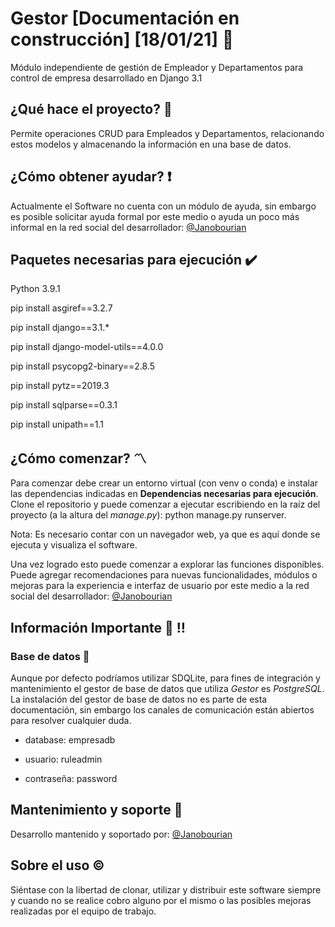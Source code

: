 # Gestor [Documentación en construcción] [18/01/21] :rocket:

Módulo independiente de gestión de Empleador y Departamentos para control de empresa desarrollado en Django 3.1

## ¿Qué hace el proyecto? :satellite:

Permite operaciones CRUD para Empleados y Departamentos, relacionando estos modelos y almacenando la información en una base de datos.

## ¿Cómo obtener ayudar? :heavy_exclamation_mark:

Actualmente el Software no cuenta con un módulo de ayuda, sin embargo es posible solicitar ayuda formal por este medio o ayuda un poco más informal en la red social del desarrollador: [@Janobourian][twitter]

## Paquetes necesarias para ejecución :heavy_check_mark:

Python 3.9.1

pip install asgiref==3.2.7

pip install django==3.1.\*

pip install django-model-utils==4.0.0

pip install psycopg2-binary==2.8.5

pip install pytz==2019.3

pip install sqlparse==0.3.1

pip install unipath==1.1

## ¿Cómo comenzar? :part_alternation_mark:

Para comenzar debe crear un entorno virtual (con venv o conda) e instalar las dependencias indicadas en **Dependencias necesarias para ejecución**. Clone el repositorio y puede comenzar a ejecutar escribiendo en la raíz del proyecto (a la altura del _manage.py_): python manage.py runserver.

Nota: Es necesario contar con un navegador web, ya que es aquí donde se ejecuta y visualiza el software.

Una vez logrado esto puede comenzar a explorar las funciones disponibles. Puede agregar recomendaciones para nuevas funcionalidades, módulos o mejoras para la experiencia e interfaz de usuario por este medio a la red social del desarrollador: [@Janobourian][twitter]

## Información Importante :loudspeaker: :bangbang:

### Base de datos :elephant:

Aunque por defecto podríamos utilizar SDQLite, para fines de integración y mantenimiento el gestor de base de datos que utiliza _Gestor_ es _PostgreSQL_. La instalación del gestor de base de datos no es parte de esta documentación, sin embargo los canales de comunicación están abiertos para resolver cualquier duda.

- database: empresadb

- usuario: ruleadmin

- contraseña: password

## Mantenimiento y soporte :link:

Desarrollo mantenido y soportado por: [@Janobourian][twitter]

## Sobre el uso :copyright:

Siéntase con la libertad de clonar, utilizar y distribuir este software siempre y cuando no se realice cobro alguno por el mismo o las posibles mejoras realizadas por el equipo de trabajo.

[twitter]: https://twitter.com/JanoBourian
